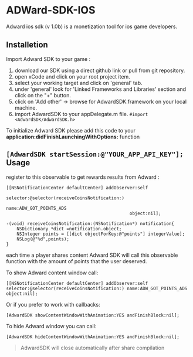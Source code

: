 ADWard-SDK-IOS
==============
Adward ios sdk (v 1.0b) is a monetization tool for ios game developers.

Installetion
---------------------
Import Adward SDK to your game :

1. download our SDK using a direct github link or pull from git repository.
2. open xCode and click on your root project item.
3. select your working target and click on 'general' tab.
4. under 'general' look for 'Linked Frameworks and Libraries' section and click on the "+" button.
5. click on  'Add other' -> browse for AdwardSDK.framework on your local machine.
6. import AdwardSDK to your appDelegate.m file.
```#import <AdwardSDK/AdwardSDK.h>```

To initialize Adward SDK please add this code to your __application:didFinishLaunchingWithOptions:__ function

```[AdwardSDK startSession:@"YOUR_APP_API_KEY"];```
Usage
---------------------
register to this observable to get rewards results from Adward :
```
[[NSNotificationCenter defaultCenter] addObserver:self
                                             selector:@selector(receiveCoinsNotification:)
                                                 name:ADW_GOT_POINTS_ADS
                                               object:nil];
                                               
-(void) receiveCoinsNotification:(NSNotification*) notification{
    NSDictionary *dict =notification.object;
    NSInteger points = [[dict objectForKey:@"points"] integerValue];
    NSLog(@"%d",points);
}

```
each time a player shares content Adward SDK will call this observable function with the amount of points that the user deserved.

To show Adward content window call:
```
[[NSNotificationCenter defaultCenter] addObserver:self selector:@selector(receiveCoinsNotification:) name:ADW_GOT_POINTS_ADS object:nil];
```
Or if you prefer to work with callbacks:
```
[AdwardSDK showContentWindowWithAnimation:YES andFinishBlock:nil];
```
To hide Adward window you can call:
```
[AdwardSDK hideContentWindowWithAnimation:YES andFinishBlock:nil];
```
> AdwardSDK will close automatically after share compilation 

